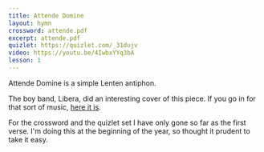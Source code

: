 ```yaml
---
title: Attende Domine
layout: hymn
crossword: attende.pdf
excerpt: attende.pdf
quizlet: https://quizlet.com/_31dujv
video: https://youtu.be/4IwbxYYq3bA
lesson: 1
---
```


Attende Domine is a simple Lenten antiphon.

The boy band, Libera, did an interesting cover of this piece.  If you go in for that sort of music, [here it is](https://youtu.be/JPpkHPbjhgc).

For the crossword and the quizlet set I have only gone so far as the first verse.  I'm doing this at the beginning of the year, so thought it prudent to take it easy.



